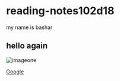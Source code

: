 # reading-notes102d18


my name is bashar 

## hello again

![imageone](https://www.ntaskmanager.com/wp-content/uploads/2019/05/fixed-vs-growth-mindset-blog-header-2.png)


[Google](https://www.google.com/)
